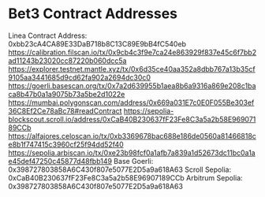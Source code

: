 # Bet3 Contract Addresses
Linea Contract Address: 0xbb23cA4CA89E33DaB718b8C13C89E9bB4fC540eb
https://calibration.filscan.io/tx/0x9cb4c3f9e7ca24e863929f837e45c6f7bb2ad11243b23020cc87220b060dcc5a
https://explorer.testnet.mantle.xyz/tx/0x6d35ce40aa352a8dbb767a13b35cf9105aa3441685d9cd62fa902a2694dc30c0
https://goerli.basescan.org/tx/0x7a2d639955b1aea8b6a9316a869e208c1baca8b47b0a1a9075b73a5be2d1022e
https://mumbai.polygonscan.com/address/0x669a031E7c0E0F055Be303ef36C8Ef2Ce78aBc78#readContract
https://sepolia-blockscout.scroll.io/address/0xCaB40B230637fF23Fe8C3a5a2b58E96907189CCb
https://alfajores.celoscan.io/tx/0xb3369678bac688e186de0560a81466818ce8b1f747415c3960cf25f94dd52f40
https://sepolia.arbiscan.io/tx/0xe23b98fcf0a1afb7a839a1d52673dc11bc0a1ae45def47250c45877d48fbb149
Base Goerli: 0x398727803858A6C430f807e5077E2D5a9a618A63
Scroll Sepolia: 0xCaB40B230637fF23Fe8C3a5a2b58E96907189CCb
Arbitrum Sepolia: 0x398727803858A6C430f807e5077E2D5a9a618A63
